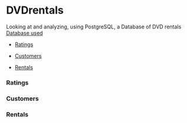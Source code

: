 # DVDrentals
Looking at and analyzing, using PostgreSQL, a Database of DVD rentals  
[Database used](https://www.postgresqltutorial.com/postgresql-getting-started/postgresql-sample-database/)  
  
- [Ratings](ratings)

- [Customers](customers)
- [Rentals](rentals)

### Ratings
### Customers
### Rentals

